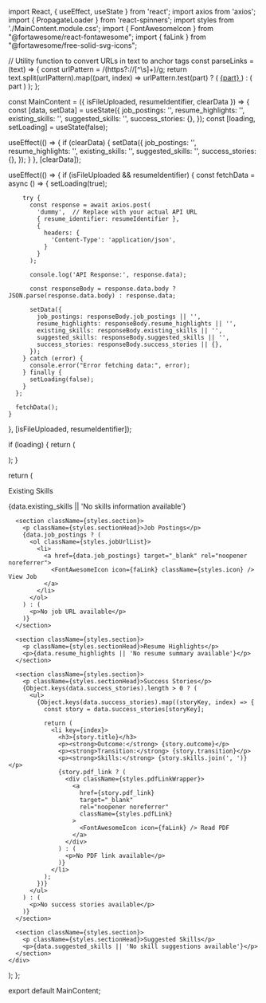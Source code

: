 import React, { useEffect, useState } from 'react';
import axios from 'axios';
import { PropagateLoader } from 'react-spinners';
import styles from './MainContent.module.css';
import { FontAwesomeIcon } from "@fortawesome/react-fontawesome";
import { faLink } from "@fortawesome/free-solid-svg-icons";

// Utility function to convert URLs in text to anchor tags
const parseLinks = (text) => {
  const urlPattern = /(https?:\/\/[^\s]+)/g;
  return text.split(urlPattern).map((part, index) =>
    urlPattern.test(part) ? (
      <a key={index} href={part} target="_blank" rel="noopener noreferrer" className={styles.link}>
        {part}
      </a>
    ) : (
      part
    )
  );
};

const MainContent = ({ isFileUploaded, resumeIdentifier, clearData }) => {
  const [data, setData] = useState({
    job_postings: '',
    resume_highlights: '',
    existing_skills: '',
    suggested_skills: '',
    success_stories: {},
  });
  const [loading, setLoading] = useState(false);

  useEffect(() => {
    if (clearData) {
      setData({
        job_postings: '',
        resume_highlights: '',
        existing_skills: '',
        suggested_skills: '',
        success_stories: {},
      });
    }
  }, [clearData]);

  useEffect(() => {
    if (isFileUploaded && resumeIdentifier) {
      const fetchData = async () => {
        setLoading(true);

        try {
          const response = await axios.post(
            'dummy',  // Replace with your actual API URL
            { resume_identifier: resumeIdentifier },
            {
              headers: {
                'Content-Type': 'application/json',
              }
            }
          );

          console.log('API Response:', response.data);

          const responseBody = response.data.body ? JSON.parse(response.data.body) : response.data;

          setData({
            job_postings: responseBody.job_postings || '',
            resume_highlights: responseBody.resume_highlights || '',
            existing_skills: responseBody.existing_skills || '',
            suggested_skills: responseBody.suggested_skills || '',
            success_stories: responseBody.success_stories || {},
          });
        } catch (error) {
          console.error("Error fetching data:", error);
        } finally {
          setLoading(false);
        }
      };

      fetchData();
    }
  }, [isFileUploaded, resumeIdentifier]);

  if (loading) {
    return (
      <div className={styles.spinnerContainer}>
        <PropagateLoader color="rgb(15, 95, 220)" loading={loading} size={25} />
      </div>
    );
  }

  return (
    <div className={styles.mainContent}>
      <section className={styles.section}>
        <p className={styles.sectionHead}>Existing Skills</p>
        <p>{data.existing_skills || 'No skills information available'}</p>
      </section>

      <section className={styles.section}>
        <p className={styles.sectionHead}>Job Postings</p>
        {data.job_postings ? (
          <ol className={styles.jobUrlList}>
            <li>
              <a href={data.job_postings} target="_blank" rel="noopener noreferrer">
                <FontAwesomeIcon icon={faLink} className={styles.icon} /> View Job
              </a>
            </li>
          </ol>
        ) : (
          <p>No job URL available</p>
        )}
      </section>

      <section className={styles.section}>
        <p className={styles.sectionHead}>Resume Highlights</p>
        <p>{data.resume_highlights || 'No resume summary available'}</p>
      </section>

      <section className={styles.section}>
        <p className={styles.sectionHead}>Success Stories</p>
        {Object.keys(data.success_stories).length > 0 ? (
          <ul>
            {Object.keys(data.success_stories).map((storyKey, index) => {
              const story = data.success_stories[storyKey];

              return (
                <li key={index}>
                  <h3>{story.title}</h3>
                  <p><strong>Outcome:</strong> {story.outcome}</p>
                  <p><strong>Transition:</strong> {story.transition}</p>
                  <p><strong>Skills:</strong> {story.skills.join(', ')}</p>
                  {story.pdf_link ? (
                    <div className={styles.pdfLinkWrapper}>
                      <a
                        href={story.pdf_link}
                        target="_blank"
                        rel="noopener noreferrer"
                        className={styles.pdfLink}
                      >
                        <FontAwesomeIcon icon={faLink} /> Read PDF
                      </a>
                    </div>
                  ) : (
                    <p>No PDF link available</p>
                  )}
                </li>
              );
            })}
          </ul>
        ) : (
          <p>No success stories available</p>
        )}
      </section>

      <section className={styles.section}>
        <p className={styles.sectionHead}>Suggested Skills</p>
        <p>{data.suggested_skills || 'No skill suggestions available'}</p>
      </section>
    </div>
  );
};

export default MainContent;

